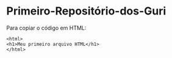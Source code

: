# Primeiro-Repositório-dos-Guri

Para copiar o código em HTML: 
```
<html>
<h1>Meu primeiro arquivo HTML</h1>
</html>
```
